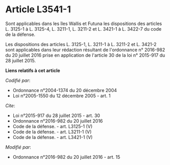 # Article L3541-1

Sont applicables dans les îles Wallis et Futuna les dispositions des articles L. 3125-1 à L. 3125-4, L. 3211-1, L. 3211-2 et
L. 3421-1 à L. 3422-7 du code de la défense. 

Les dispositions des articles L. 3125-1, L. 3211-1 à L. 3211-2 et L. 3421-2 sont applicables dans leur rédaction résultant de
l'ordonnance n° 2016-982 du 20 juillet 2016 prise en application de l'article 30 de la loi n° 2015-917 du 28 juillet 2015.

**Liens relatifs à cet article**

_Codifié par_:

  - Ordonnance n°2004-1374 du 20 décembre 2004
  - Loi n°2005-1550 du 12 décembre 2005 - art. 1

_Cite_:

  - Loi n°2015-917 du 28 juillet 2015 - art. 30
  - Ordonnance n°2016-982 du 20 juillet 2016
  - Code de la défense. - art. L3125-1 (V)
  - Code de la défense. - art. L3211-1 (V)
  - Code de la défense. - art. L3421-1 (V)

_Modifié par_:

  - Ordonnance n°2016-982 du 20 juillet 2016 - art. 15
